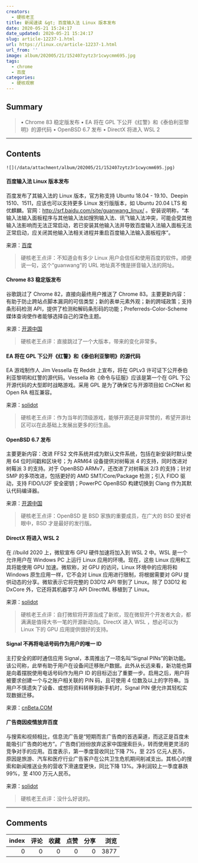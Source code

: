 ```yaml
---
creators:
  - 硬核老王
title: 新闻速读 &gt; 百度输入法 Linux 版本发布
date: 2020-05-21 15:24:17
date_updated: 2020-05-21 15:24:17
slug: article-12237-1.html
url: https://linux.cn/article-12237-1.html
url_from: ''
image: album/202005/21/152407zytz3r1cwycmm695.jpg
tags:
  - chrome
  - 百度
categories:
  - 硬核观察
---
```


## Summary

> • Chrome 83 稳定版发布 • EA 将在 GPL 下公开《红警》和《泰伯利亚黎明》的源代码 • OpenBSD 6.7 发布 • DirectX 将进入 WSL 2

***

<!-- more -->

## Contents

`![](/data/attachment/album/202005/21/152407zytz3r1cwycmm695.jpg)`

#### 百度输入法 Linux 版本发布

百度发布了其输入法的 Linux 版本，官方称支持 Ubuntu 18.04 - 19.10、Deepin 1510、1511，应该也可以支持更多 Linux 发行版版本，如 Ubuntu 20.04 LTS 和优麒麟。官网：<http://srf.baidu.com/site/guanwang_linux/> 。安装说明称，“本输入法输入面板程序与其他输入法如搜狗输入法、讯飞输入法冲突，可能会受其他输入法影响而无法正常启动，若已安装其他输入法并导致百度输入法输入面板无法正常启动，应关闭其他输入法相关进程并重启百度输入法输入面板程序”。

来源：[百度](http://srf.baidu.com/site/guanwang_linux/)

> 
> 硬核老王点评：不知道会有多少 Linux 用户会信任和使用百度的软件。顺便说一句，这个“guanwang”的 URL 地址真不愧是拼音输入法的网址。
> 
> 
> 

#### Chrome 83 稳定版发布

谷歌跳过了 Chrome 82，直接向最终用户推送了 Chrome 83。主要更新内容：有助于防止跨站点脚本漏洞的可信类型；新的表单元素外观；新的跨域政策；支持条形码检测 API，提供了检测和解码条形码的功能；Preferreds-Color-Scheme 媒体查询使作者能够选择自己的深色主题。

来源：[开源中国](https://www.oschina.net/news/115834/chrome-83-released?tdsourcetag=s_pctim_aiomsg)

> 
> 硬核老王点评：直接跳过了一个大版本，带来的变化非常多。
> 
> 
> 

#### EA 将在 GPL 下公开《红警》和《泰伯利亚黎明》的源代码

EA 游戏制作人 Jim Vessella 在 Reddit 上宣布，将在 GPLv3 许可证下公开泰伯利亚黎明和红警的源代码。Vessella 称《命令与征服》应该是第一个在 GPL 下公开源代码的大型即时战略游戏。采用 GPL 是为了确保它与开源项目如 CnCNet 和 Open RA 相互兼容。

来源：[solidot](https://www.solidot.org/story?sid=64425)

> 
> 硬核老王点评：作为当年的顶级游戏，能够开源还是非常赞的，希望开源社区可以在此基础上发展出更多的衍生品。
> 
> 
> 

#### OpenBSD 6.7 发布

主要更新内容：改进 FFS2 文件系统并成为默认文件系统，包括在新安装时默认使用 64 位时间戳和区块号；为 ARM64 设备提供对树莓派 4 的支持，同时改进对树莓派 3 的支持。对于 OpenBSD ARMv7，还改进了对树莓派 2/3 的支持；针对 SMP 的多项改进，包括更好的 AMD SMT/Core/Package 检测；引入 FIDO 驱动，支持 FIDO/U2F 安全密钥；PowerPC OpenBSD 构建切换到 Clang 作为其默认代码编译器。

来源：[开源中国](https://www.oschina.net/news/115823/openbsd-6-7-released)

> 
> 硬核老王点评：OpenBSD 是 BSD 家族的重要成员，在广大的 BSD 爱好者眼中，BSD 才是最好的发行版。
> 
> 
> 

#### DirectX 将进入 WSL 2

在 //build 2020 上，微软宣布 GPU 硬件加速将加入到 WSL 2 中。WSL 是一个允许用户在 Windows PC 上运行 Linux 应用的环境。现在，这些 Linux 应用和工具将能使用 GPU 加速。微软称，对 GPU 的访问，Linux 环境中的应用将和 Windows 原生应用一样，它不会对 Linux 应用进行限制，将根据需要对 GPU 提供动态的分享。微软表示它将完整的 D3D12 API 带到了 Linux。除了 D3D12 和 DxCore 外，它还将其机器学习 API DirectML 移植到了 Linux。

来源：[solidot](https://www.solidot.org/story?sid=64415)

> 
> 硬核老王点评：自打微软将开源当成了新欢，现在微软开个开发者大会，都满满是值得大书一笔的开源新动向。DirectX 进入 WSL ，想必可以为 Linux 下的 GPU 应用提供很好的支持。
> 
> 
> 

#### Signal 不再将电话号码作为用户的唯一 ID

主打安全的即时通信应用 Signal，本周推出了一项名叫“Signal PINs”的新功能。该公司称，此举有助于用户在设备间迁移账户数据。此外从长远来看，新功能也算是向着摆脱使用电话号码作为用户 ID 的目标迈出了重要一步。启用之后，用户将被要求创建一个与之账户相关联的 PIN 码，且可使用 4 位数及以上的字符串。当用户不慎遗失了设备、或想将资料转移到新手机时，Signal PIN 便允许其轻松实现数据迁移。

来源：[cnBeta.COM](https://www.cnbeta.com/articles/tech/981607.htm)

#### 广告商因疫情放弃百度

与搜索和视频相比，信息流广告是“短期而言广告商的首选渠道，而这正是百度未能吸引广告商的地方”。广告商们纷纷放弃这家中国搜索巨头，转而使用更灵活的竞争对手的应用。百度表示，第一季度营收同比下降 7%，至 225 亿元人民币，原因是旅游、汽车和医疗行业广告客户在公共卫生危机期间削减支出。其核心的搜索和新闻推送业务的营收下滑速度更快，同比下降 13%。净利润较上一季度暴跌 99%，至 4100 万元人民币。

来源：[solidot](https://www.solidot.org/story?sid=64419)

> 
> 硬核老王点评：没什么好说的。
> 
> 
>

***

## Comments


|   index |   评论 |   收藏 |   点赞 |   分享 |   浏览 |
|--------:|-------:|-------:|-------:|-------:|-------:|
|       0 |      0 |      0 |      0 |      0 |   3877 |
